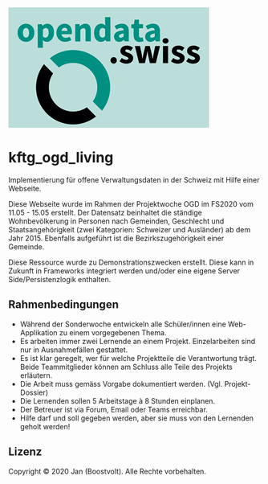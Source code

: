 <p align="left " >
  <img src="https://github.com/Boostvolt/kftg_ogd/blob/master/img/ogd.png" alt="OGD" title="OGD">
</p>

# kftg_ogd_living

Implementierung für offene Verwaltungsdaten in der Schweiz mit Hilfe einer Webseite.

Diese Webseite wurde im Rahmen der Projektwoche OGD im FS2020 vom 11.05 - 15.05 erstellt. Der Datensatz beinhaltet die ständige Wohnbevölkerung in Personen nach Gemeinden, Geschlecht und Staatsangehörigkeit (zwei Kategorien: Schweizer und Ausländer) ab dem Jahr 2015. Ebenfalls aufgeführt ist die Bezirkszugehörigkeit einer Gemeinde.

Diese Ressource wurde zu Demonstrationszwecken erstellt. Diese kann in Zukunft in Frameworks integriert werden und/oder eine eigene Server Side/Persistenzlogik enthalten.

## Rahmenbedingungen
- Während der Sonderwoche entwickeln alle Schüler/innen eine Web-Applikation zu einem vorgegebenen Thema.
- Es arbeiten immer zwei Lernende an einem Projekt. Einzelarbeiten sind nur in Ausnahmefällen gestattet.
- Es ist klar geregelt, wer für welche Projektteile die Verantwortung trägt. Beide Teammitglieder können am Schluss alle Teile des Projekts erläutern.
- Die Arbeit muss gemäss Vorgabe dokumentiert werden. (Vgl. Projekt-Dossier)
- Die Lernenden sollen 5 Arbeitstage à 8 Stunden einplanen.
- Der Betreuer ist via Forum, Email oder Teams erreichbar.
- Hilfe darf und soll gegeben werden, aber sie muss von den Lernenden geholt werden!
  
## Lizenz

Copyright © 2020 Jan (Boostvolt). Alle Rechte vorbehalten.
